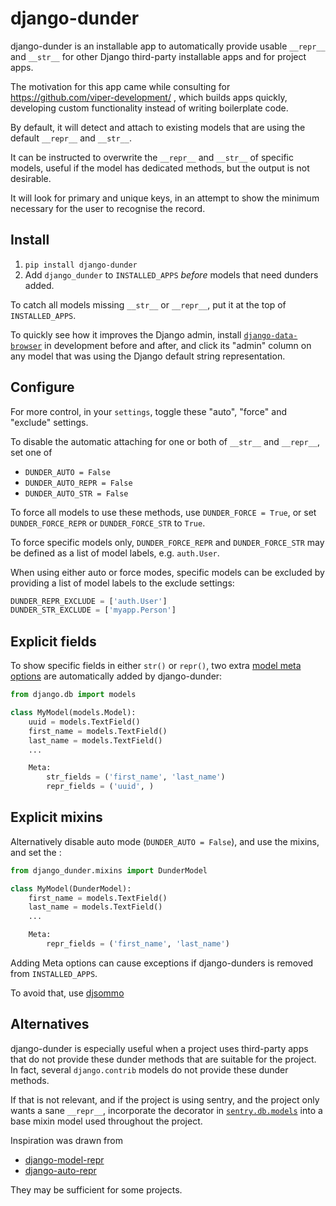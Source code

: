 # django-dunder

django-dunder is an installable app to automatically provide usable
`__repr__` and `__str__` for other Django third-party installable apps
and for project apps.

The motivation for this app came while consulting for
https://github.com/viper-development/ , which builds apps quickly,
developing custom functionality instead of writing boilerplate code.

By default, it will detect and attach to existing models that are using
the default `__repr__` and `__str__`.

It can be instructed to overwrite the `__repr__` and `__str__` of specific
models, useful if the model has dedicated methods, but the output is not
desirable.

It will look for primary and unique keys, in an attempt to show the minimum
necessary for the user to recognise the record.

## Install

1. `pip install django-dunder`
2. Add `django_dunder` to `INSTALLED_APPS` *before* models that need
   dunders added.

To catch all models missing `__str__` or `__repr__`, put it at the top
of `INSTALLED_APPS`.

To quickly see how it improves the Django admin, install
[`django-data-browser`](https://github.com/tolomea/django-data-browser)
in development before and after, and click its "admin" column on
any model that was using the Django default string representation.

## Configure

For more control, in your `settings`, toggle these "auto", "force" and
"exclude" settings.

To disable the automatic attaching for one or both of `__str__` and `__repr__`,
set one of

- `DUNDER_AUTO = False`
- `DUNDER_AUTO_REPR = False`
- `DUNDER_AUTO_STR = False`

To force all models to use these methods, use `DUNDER_FORCE = True`, or
set `DUNDER_FORCE_REPR` or `DUNDER_FORCE_STR` to `True`.

To force specific models only, `DUNDER_FORCE_REPR` and `DUNDER_FORCE_STR`
may be defined as a list of model labels, e.g. `auth.User`.

When using either auto or force modes, specific models can be excluded
by providing a list of model labels to the exclude settings:

```py
DUNDER_REPR_EXCLUDE = ['auth.User']
DUNDER_STR_EXCLUDE = ['myapp.Person']
```

## Explicit fields

To show specific fields in either `str()` or `repr()`, two extra
[model meta options](https://docs.djangoproject.com/en/dev/ref/models/options)
are automatically added by django-dunder:

```py
from django.db import models

class MyModel(models.Model):
    uuid = models.TextField()
    first_name = models.TextField()
    last_name = models.TextField()
    ...

    Meta:
        str_fields = ('first_name', 'last_name')
        repr_fields = ('uuid', )
```

## Explicit mixins

Alternatively disable auto mode (`DUNDER_AUTO = False`), and use the
mixins, and set the :

```py
from django_dunder.mixins import DunderModel

class MyModel(DunderModel):
    first_name = models.TextField()
    last_name = models.TextField()
    ...

    Meta:
        repr_fields = ('first_name', 'last_name')
```

Adding Meta options can cause exceptions if django-dunders is removed
from `INSTALLED_APPS`.

To avoid that, use [djsommo](https://github.com/jayvdb/djsommo)

## Alternatives

django-dunder is especially useful when a project uses third-party apps
that do not provide these dunder methods that are suitable for the project.
In fact, several `django.contrib` models do not provide these dunder methods.

If that is not relevant, and if the project is using sentry, and the project
only wants a sane `__repr__`, incorporate the decorator in
[`sentry.db.models`](https://github.com/getsentry/sentry/blob/master/src/sentry/db/models/base.py)
into a base mixin model used throughout the project.

Inspiration was drawn from
- [django-model-repr](https://github.com/relip/django-model-repr)
- [django-auto-repr](https://github.com/dan-passaro/django-auto-repr)

They may be sufficient for some projects.
